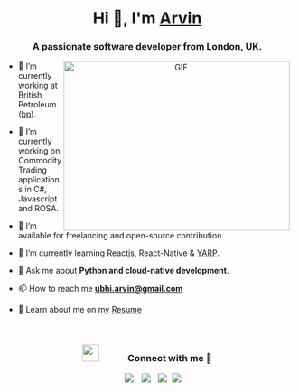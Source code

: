 <h1 align="center">Hi 👋, I'm <a href="https://ArvinUbhi.github.io/me.io/" target="blank">
Arvin</a></h1>
<h3 align="center">A passionate software developer from London, UK.</h3>

<a target="_blank" align="center">
  <img align="right" top="500" height="300" width="400" alt="GIF" src="https://media.giphy.com/media/SWoSkN6DxTszqIKEqv/giphy.gif">
</a>

- 🔭 I’m currently working at British Petroleum (<a href="https://www.bp.com/" target="blank">bp</a>). 

- 🌱 I’m currently working on Commodity Trading applications in C#, Javascript and ROSA.

- 🤝 I’m available for freelancing and open-source contribution.

- 🌱 I’m currently learning Reactjs, React-Native & <a href="https://microsoft.github.io/reverse-proxy/" target="blank">YARP</a>.

- 💬 Ask me about  **Python and cloud-native development**.

- 📫 How to reach me **ubhi.arvin@gmail.com**

- 📄 Learn about me on my <a href="https://github.com/ArvinUbhi/me.io/blob/master/ArvinUbhiCV.pdf" target="blank">Resume</a>
<br/>
<h3 align="center" > <img src="https://media.giphy.com/media/iY8CRBdQXODJSCERIr/giphy.gif" width="30" height="30" style="margin-right: 50px;">Connect with me 🤝 </h3>

<p align="center">

 <div align="center"  class="icons-social" style="margin-left: 10px;">
        <a style="margin-left: 10px;"  target="_blank" href="https://www.linkedin.com/in/arvinubhi/">
			<img src="https://img.icons8.com/doodle/40/000000/linkedin--v2.png"></a>
        <a style="margin-left: 10px;" target="_blank" href="https://github.com/ArvinUbhi">
		<img src="https://img.icons8.com/doodle/40/000000/github--v1.png"></a>
			   <a style="margin-left: 10px;" target="_blank" href="https://instagram.com/arvinubhi_">
			<img src="https://img.icons8.com/doodle/40/000000/instagram-new--v2.png"></a>
			<a style="margin-left: 5px;" target="_blank" href="https://github.com/ArvinUbhi/me.io/blob/master/ArvinUbhiCV.pdf">
					<img src="https://img.icons8.com/plasticine/40/000000/resume.png" ></a>
      </div>

</p>
